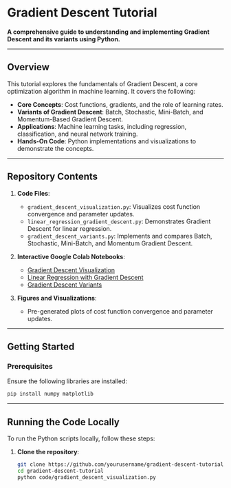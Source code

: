 # Gradient Descent Tutorial

**A comprehensive guide to understanding and implementing Gradient Descent and its variants using Python.**

---

## Overview

This tutorial explores the fundamentals of Gradient Descent, a core optimization algorithm in machine learning. It covers the following:
- **Core Concepts**: Cost functions, gradients, and the role of learning rates.
- **Variants of Gradient Descent**: Batch, Stochastic, Mini-Batch, and Momentum-Based Gradient Descent.
- **Applications**: Machine learning tasks, including regression, classification, and neural network training.
- **Hands-On Code**: Python implementations and visualizations to demonstrate the concepts.

---

## Repository Contents

1. **Code Files**:
   - `gradient_descent_visualization.py`: Visualizes cost function convergence and parameter updates.
   - `linear_regression_gradient_descent.py`: Demonstrates Gradient Descent for linear regression.
   - `gradient_descent_variants.py`: Implements and compares Batch, Stochastic, Mini-Batch, and Momentum Gradient Descent.

2. **Interactive Google Colab Notebooks**:
   - [Gradient Descent Visualization](https://colab.research.google.com/drive/1MWNfVJAM3DbVrlMyxkn1dH6TjQXsdJRH?usp=sharing)  
   - [Linear Regression with Gradient Descent](https://colab.research.google.com/drive/1b2njFNUBrRHhy8_98pgbTDnNEpBZasA2?usp=sharing)  
   - [Gradient Descent Variants](https://colab.research.google.com/drive/1Kq526DTzgkLC37fDIHQadjRloVrWHBvf?usp=sharing)

3. **Figures and Visualizations**:
   - Pre-generated plots of cost function convergence and parameter updates.

---

## Getting Started

### Prerequisites
Ensure the following libraries are installed:
```bash
pip install numpy matplotlib
```
---
## **Running the Code Locally**

To run the Python scripts locally, follow these steps:

1. **Clone the repository**:
   ```bash
   git clone https://github.com/yourusername/gradient-descent-tutorial.git
   cd gradient-descent-tutorial
   python code/gradient_descent_visualization.py

